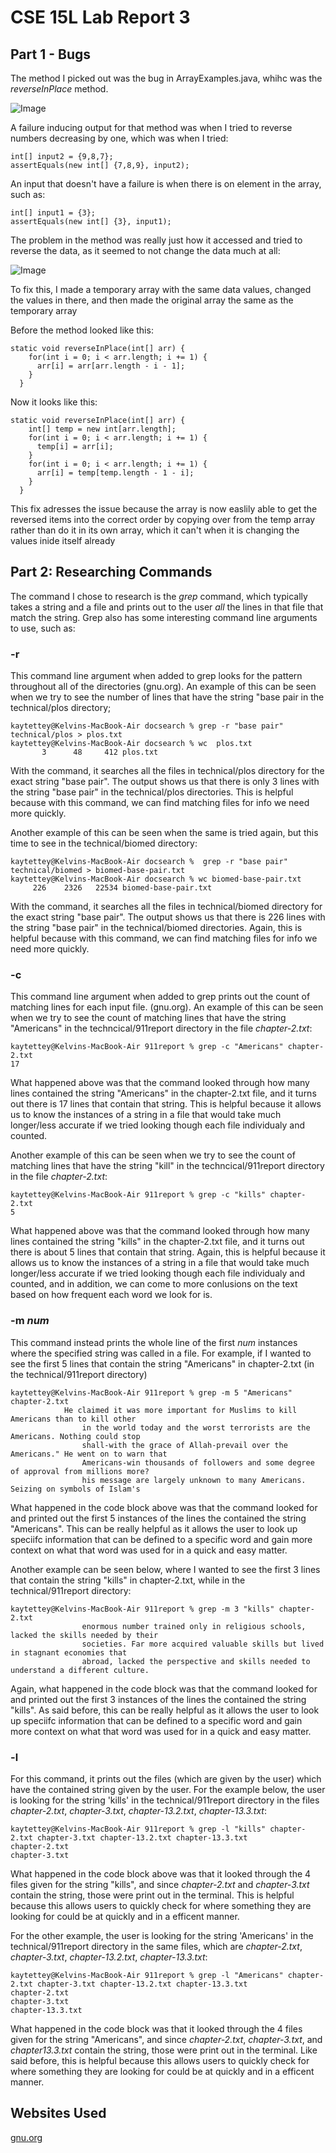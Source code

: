 # CSE 15L Lab Report 3

## Part 1 - Bugs

The method I picked out was the bug in ArrayExamples.java, whihc was the *reverseInPlace* method.

![Image](lab-3-images/reverse1.png)

A failure inducing output for that method was when I tried to reverse numbers decreasing by one, which was when I tried:

```
int[] input2 = {9,8,7};
assertEquals(new int[] {7,8,9}, input2);
```

An input that doesn't have a failure is when there is on element in the array, such as:

```
int[] input1 = {3};
assertEquals(new int[] {3}, input1);
```

The problem in the method was really just how it accessed and tried to reverse the data, as it seemed to not change the data much at all:

![Image](lab-3-images/reverse2.png)

To fix this, I made a temporary array with the same data values, changed the values in there, and then made the original array the same as the temporary array

Before the method looked like this:

```
static void reverseInPlace(int[] arr) {
    for(int i = 0; i < arr.length; i += 1) {
      arr[i] = arr[arr.length - i - 1];
    }
  }
```

Now it looks like this:

```
static void reverseInPlace(int[] arr) {
    int[] temp = new int[arr.length];
    for(int i = 0; i < arr.length; i += 1) {
      temp[i] = arr[i];
    }
    for(int i = 0; i < arr.length; i += 1) {
      arr[i] = temp[temp.length - 1 - i];
    }
  }
```
This fix adresses the issue because the array is now easlily able to get the reversed items into the correct order by copying over from the temp array rather than do it in its own array, which it can't when it is changing the values inide itself already

## Part 2: Researching Commands

The command I chose to research is the *grep* command, which typically takes a string and a file and prints out to the user *all* the lines in that file that match the string. Grep also has some interesting command line arguments to use, such as:

### -r

This command line argument when added to grep looks for the pattern throughout all of the directories (gnu.org).
An example of this can be seen when we try to see the number of lines that have the string "base pair in the technical/plos directory;

```
kaytettey@Kelvins-MacBook-Air docsearch % grep -r "base pair" technical/plos > plos.txt 
kaytettey@Kelvins-MacBook-Air docsearch % wc  plos.txt
       3      48     412 plos.txt
```
With the command, it searches all the files in technical/plos directory for the exact string "base pair". The output shows us that there is only 3 lines with the string "base pair" in the technical/plos directories. This is helpful because with this command, we can find matching files for info we need more quickly.

Another example of this can be seen when the same is tried again, but this time to see in the technical/biomed directory:

```
kaytettey@Kelvins-MacBook-Air docsearch %  grep -r "base pair" technical/biomed > biomed-base-pair.txt
kaytettey@Kelvins-MacBook-Air docsearch % wc biomed-base-pair.txt
     226    2326   22534 biomed-base-pair.txt
```
With the command, it searches all the files in technical/biomed directory for the exact string "base pair". The output shows us that there is 226 lines with the string "base pair" in the technical/biomed directories. Again, this is helpful because with this command, we can find matching files for info we need more quickly.

### -c

This command line argument when added to grep prints out the count of matching lines for each input file. (gnu.org).
An example of this can be seen when we try to see the count of matching lines that have the string "Americans" in the techncical/911report directory in the file *chapter-2.txt*:

```
kaytettey@Kelvins-MacBook-Air 911report % grep -c "Americans" chapter-2.txt
17
```
What happened above was that the command looked through how many lines contained the string "Americans" in the chapter-2.txt file, and it turns out there is 17 lines that contain that string. This is helpful because it allows us to know the instances of a string in a file that would take much longer/less accurate if we tried looking though each file individualy and counted.

Another example of this can be seen when we try to see the count of matching lines that have the string "kill" in the techncical/911report directory in the file *chapter-2.txt*:

```
kaytettey@Kelvins-MacBook-Air 911report % grep -c "kills" chapter-2.txt
5
```
What happened above was that the command looked through how many lines contained the string "kills" in the chapter-2.txt file, and it turns out there is about 5 lines that contain that string. Again, this is helpful because it allows us to know the instances of a string in a file that would take much longer/less accurate if we tried looking though each file individualy and counted, and in addition, we can come to more conlusions on the text based on how frequent each word we look for is.

### -m *num*

This command instead prints the whole line of the first *num* instances where the specified string was called in a file. 
For example, if I wanted to see the first 5 lines that contain the string "Americans" in chapter-2.txt (in the technical/911report directory)

```
kaytettey@Kelvins-MacBook-Air 911report % grep -m 5 "Americans" chapter-2.txt 
            He claimed it was more important for Muslims to kill Americans than to kill other
                in the world today and the worst terrorists are the Americans. Nothing could stop
                shall-with the grace of Allah-prevail over the Americans." He went on to warn that
                Americans-win thousands of followers and some degree of approval from millions more?
                his message are largely unknown to many Americans. Seizing on symbols of Islam's
```
What happened in the code block above was that the command looked for and printed out the first 5 instances of the lines the contained the string "Americans". This can be really helpful as it allows the user to look up speciifc information that can be defined to a specific word and gain more context on what that word was used for in a quick and easy matter.

Another example can be seen below, where I wanted to see the first 3 lines that contain the string "kills" in chapter-2.txt, while in the technical/911report directory:

```
kaytettey@Kelvins-MacBook-Air 911report % grep -m 3 "kills" chapter-2.txt 
                enormous number trained only in religious schools, lacked the skills needed by their
                societies. Far more acquired valuable skills but lived in stagnant economies that
                abroad, lacked the perspective and skills needed to understand a different culture.
```
Again, what happened in the code block was that the command looked for and printed out the first 3 instances of the lines the contained the string "kills". As said before, this can be really helpful as it allows the user to look up speciifc information that can be defined to a specific word and gain more context on what that word was used for in a quick and easy matter.

### -l

For this command, it prints out the files (which are given by the user) which have the contained string given by the user.
For the example below, the user is looking for the string 'kills' in the technical/911report directory in the files *chapter-2.txt*, *chapter-3.txt*, *chapter-13.2.txt*, *chapter-13.3.txt*:

```
kaytettey@Kelvins-MacBook-Air 911report % grep -l "kills" chapter-2.txt chapter-3.txt chapter-13.2.txt chapter-13.3.txt
chapter-2.txt
chapter-3.txt
```
What happened in the code block above was that it looked through the 4 files given for the string "kills", and since *chapter-2.txt* and *chapter-3.txt* contain the string, those were print out in the terminal. This is helpful because this allows users to quickly check for where something they are looking for could be at quickly and in a efficent manner.

For the other example, the user is looking for the string 'Americans' in the technical/911report directory in the same files, which are *chapter-2.txt*, *chapter-3.txt*, *chapter-13.2.txt*, *chapter-13.3.txt*:

```
kaytettey@Kelvins-MacBook-Air 911report % grep -l "Americans" chapter-2.txt chapter-3.txt chapter-13.2.txt chapter-13.3.txt
chapter-2.txt
chapter-3.txt
chapter-13.3.txt
```
What happened in the code block was that it looked through the 4 files given for the string "Americans", and since *chapter-2.txt*, *chapter-3.txt*, and *chapter13.3.txt* contain the string, those were print out in the terminal. Like said before, this is helpful because this allows users to quickly check for where something they are looking for could be at quickly and in a efficent manner.

## Websites Used
[gnu.org](https://www.gnu.org/software/grep/manual/grep.html#File-and-Directory-Selection)
